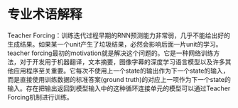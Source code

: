 # 专业术语解释
Teacher Forcing：训练迭代过程早期的RNN预测能力非常弱，几乎不能给出好的生成结果。如果某一个unit产生了垃圾结果，必然会影响后面一片unit的学习。
teacher forcing最初的motivation就是解决这个问题的。它是一种网络训练方法，对于开发用于机器翻译，文本摘要，图像字幕的深度学习语言模型以及许多其他应用程序至关重要。它每次不使用上一个state的输出作为下一个state的输入，而是直接使用训练数据的标准答案(ground truth)的对应上一项作为下一个state的输入。存在把输出返回到模型输入中的这种循环连接单元的模型可以通过Teacher Forcing机制进行训练。
